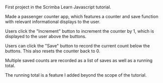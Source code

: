 First project in the Scrimba Learn Javascript tutorial.

Made a passenger counter app, which features a counter and save function with relevant informational displays to the user.

Users click the "Increment" button to increment the counter by 1, which is displayed to the user above the buttons.

Users can click the "Save" button to record the current count below the buttons. This also resets the counter back to 0.

Multiple saved counts are recorded as a list of saves as well as a running total.

The running total is a feature I added beyond the scope of the tutorial.